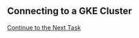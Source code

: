 ## Connecting to a GKE Cluster


[Continue to the Next Task](https://github.com/Burwood/containers101/blob/master/kubernetes_lab/task_1.md)
